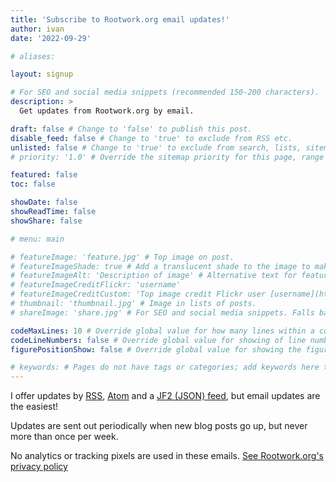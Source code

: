 ```yaml
---
title: 'Subscribe to Rootwork.org email updates!'
author: ivan
date: '2022-09-29'

# aliases:

layout: signup

# For SEO and social media snippets (recommended 150-200 characters).
description: >
  Get updates from Rootwork.org by email.

draft: false # Change to 'false' to publish this post.
disable_feed: false # Change to 'true' to exclude from RSS etc.
unlisted: false # Change to 'true' to exclude from search, lists, sitemaps, and feeds.
# priority: '1.0' # Override the sitemap priority for this page, range 1.0 (high) to 0.0 (low)

featured: false
toc: false

showDate: false
showReadTime: false
showShare: false

# menu: main

# featureImage: 'feature.jpg' # Top image on post.
# featureImageShade: true # Add a translucent shade to the image to make overlaid text easier to read.
# featureImageAlt: 'Description of image' # Alternative text for featured image.
# featureImageCreditFlickr: 'username'
# featureImageCreditCustom: 'Top image credit Flickr user [username](https://www.flickr.com/photos/username).'
# thumbnail: 'thumbnail.jpg' # Image in lists of posts.
# shareImage: 'share.jpg' # For SEO and social media snippets. Falls back to thumbnail (if set) or featureImage.

codeMaxLines: 10 # Override global value for how many lines within a code block before auto-collapsing.
codeLineNumbers: false # Override global value for showing of line numbers within code block.
figurePositionShow: false # Override global value for showing the figure label.

# keywords: # Pages do not have tags or categories; add keywords here to include them in metadata for SEO.
---
```


I offer updates by [RSS](/feed.rss), [Atom](/feed.atom) and a
[JF2 (JSON) feed](/jf2feed.json), but email updates are the easiest!

Updates are sent out periodically when new blog posts go up, but never more than
once per week.

No analytics or tracking pixels are used in these emails.
[See Rootwork.org's privacy policy](/privacy)
